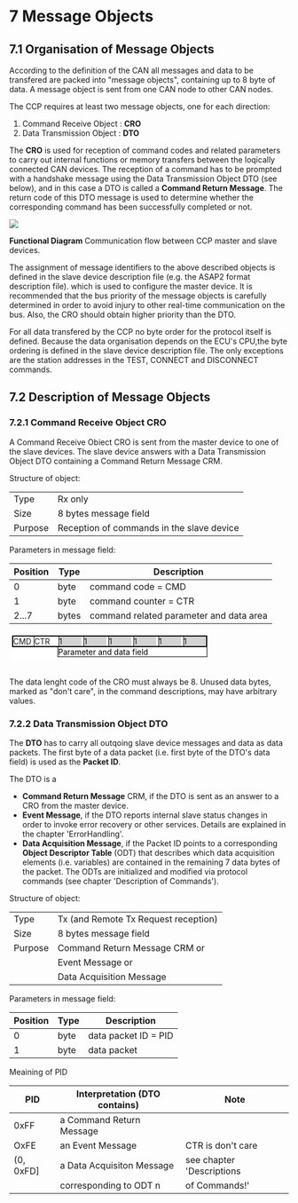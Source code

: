 # 7 Message Objects

## 7.1 Organisation of Message Objects

According to the definition of the CAN all messages and data to be transfered are packed into "message objects", containing up to 8 byte of data. A message object is sent from one CAN node to other CAN nodes.

The CCP requires at least two message objects, one for each direction:

1) Command Receive Object :     **CRO**
2) Data Transmission Object :   **DTO**

The **CRO** is used for reception of command codes and related parameters to carry out internal functions or memory transfers between the loqically connected CAN devices. The reception of a command has to be prompted with a handshake message using the Data Transmission Object DTO (see below), and in this case a DTO is called a **Command Return Message**. The return code of this DTO message is used to determine whether the corresponding command has been successfully completed or not.

![](http://qiniuimg.lymim.com/manual/can-ccp.png)


**Functional Diagram** Communication flow between CCP master and slave devices.

The assignment of message identifiers to the above described objects is defined in the slave device description file (e.g. the ASAP2 format description file). which is used to configure the master device. lt is recommended that the bus priority of the message objects is carefully determined in order to avoid injury to other real-time communication on the bus. Also, the CRO should obtain higher priority than the DTO.

For all data transfered by the CCP no byte order for the protocol itself is defined. Because the data organisation depends on the ECU's CPU,the byte ordering is defined in the slave device description file. The only exceptions are the station addresses in the TEST, CONNECT and DISCONNECT commands.

## 7.2 Description of Message Objects

### 7.2.1 Command Receive Object CRO

A Command Receive Obiect CRO is sent from the master device to one of the slave devices. The slave device answers with a Data Transmission Object DTO containing a Command Return Message CRM.

Structure of object:

|         |                                           |
| ------- | ----------------------------------------- |
| Type    | Rx only                                   |
| Size    | 8 bytes message field                     |
| Purpose | Reception of commands in the slave device |

Parameters in message field:

| Position | Type  | Description                             |
| -------- | ----- | --------------------------------------- |
| 0        | byte  | command code = CMD                      |
| 1        | byte  | command counter = CTR                   |
| 2...7    | bytes | command related parameter and data area |

<style>
.container {
  padding: 5px;
  background-color: white;
  display:inline-block;
}
.border {
  border: solid black 2px;
}
.border > span {
  display: inline-block;
}
.border > span:not(:first-child) {
  border-left: solid black 1px;
  width: 40px;
}
.border > .gray-cell {
  background: lightgray;
}
.cells-desc {
  border: solid black 1px;
  border-top: solid black 0px;
  color: black;
  margin-left: 82px;
}
</style>

<div class="container">
  <div class="border">
    <span>CMD</span>
    <span>CTR</span>
    <span class="gray-cell">1</span>
    <span class="gray-cell">1</span>
    <span class="gray-cell">1</span>
    <span class="gray-cell">1</span>
    <span class="gray-cell">1</span>
    <span class="gray-cell">1</span>
  </div>
  <div class="cells-desc">
    Parameter and data field
  </div>
</div>
<br/>
<br/>

The data lenght code of the CRO must always be 8. Unused data bytes, marked as "don't care", in the command descriptions, may have arbitrary values.

### 7.2.2 Data Transmission Object DTO

The **DTO** has to carry all outqoing slave device messages and data as data packets. The first byte of a data packet (i.e. first byte of the DTO's data field) is used as the **Packet ID**.

The DTO is a

- **Command Return Message** CRM, if the DTO is sent as an answer to a CRO from the master device.
- **Event Message**, if the DTO reports internal slave status changes in order to invoke error recovery or other services. Details are explained in the chapter 'ErrorHandling'.
- **Data Acquisition Message**, if the Packet ID points to a corresponding **Object Descriptor Table** (ODT) that describes which data acquisition elements (i.e. variables) are contained in the remaining 7 data bytes of the packet. The ODTs are initialized and modified via protocol commands (see chapter 'Description of Commands').

Structure of object:

|         |                                      |
| ------- | ------------------------------------ |
| Type    | Tx (and Remote Tx Request reception) |
| Size    | 8 bytes message field                |
| Purpose | Command Return Message CRM or        |
|         | Event Message or                     |
|         | Data Acquisition Message             |

Parameters in message field:

| Position | Type | Description          |
| -------- | ---- | -------------------- |
| 0        | byte | data packet ID = PID |
| 1        | byte | data packet          |

Meaining of PID

| PID       | Interpretation (DTO contains) | Note                      |
| --------- | ----------------------------- | ------------------------- |
| 0xFF      | a Command Return Message      |                           |
| OxFE      | an Event Message              | CTR is don't care         |
| (0, 0xFD] | a Data Acquisiton Message     | see chapter 'Descriptions |
|           | corresponding to ODT n        | of Commands!'             |
